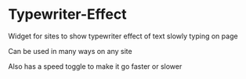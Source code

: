 # Typewriter-Effect

Widget for sites to show typewriter effect of text slowly typing on page

Can be used in many ways on any site

Also has a speed toggle to make it go faster or slower
